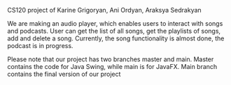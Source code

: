CS120 project of Karine Grigoryan, Ani Ordyan, Araksya Sedrakyan

We are making an audio player, which enables users to interact with songs and podcasts.
User can get the list of all songs, get the playlists of songs, add and delete a song. 
Currently, the song functionality is almost done, the podcast is in progress.


Please note that our project has two branches master and main. Master contains the code for Java Swing, while main is for JavaFX. Main branch contains the final version of our project
